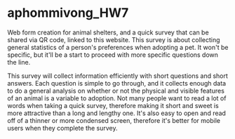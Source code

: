 # aphommivong_HW7
Web form creation for animal shelters, and a quick survey that can be shared via QR code, linked to this website. 
This survey is about collecting general statistics of a person's preferences when adopting a pet. It won't be specific, but it'll be a start to proceed with more specific questions down the line.

<!------>

This survey will collect information efficiently with short questions and short answers. 
Each question is simple to go through, and it collects enough data to do a general analysis on whether or not the physical and visible features of an animal is a variable to adoption. 
Not many people want to read a lot of words when taking a quick survey, therefore making it short and sweet is more attractive than a long and lengthy one. 
It's also easy to open and read off of a thinner or more condensed screen, therefore it's better for mobile users when they complete the survey. 
